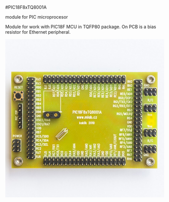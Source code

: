 <!--- PrjInfo ---> <!--- Please remove this line after manually editing --->
<!--- 00a56be08b96043df9e37d6aff7b6990 --->
<!--- Created:20170112-18:22: ---> 
<!--- Author:Mlab: ---> 
<!--- AuthorEmail:mlab@mlab.cz: ---> 
<!--- Tags:imported: ---> 
<!--- Ust:http://www.ust.cz/shop/product_info.php?cPath=22_25&products_id=79: ---> 
<!--- Name:PIC18F8xTQ8001A: --->
#PIC18F8xTQ8001A 
<!--- LongName --->
module for PIC microprocesor
<!--- ELongName ---> 

<!--- Lead --->
Module for work with PIC18F MCU in TQFP80 package. On PCB is a bias resistor for Ethernet peripheral.
<!--- ELead ---> 

![LeadImg](PIC18F8xTQ8001A_Top_Small.JPG) 


​
​
<!--- Description --->
<!--- EDescription --->
<!--- Content --->
<!--- EContent --->
            